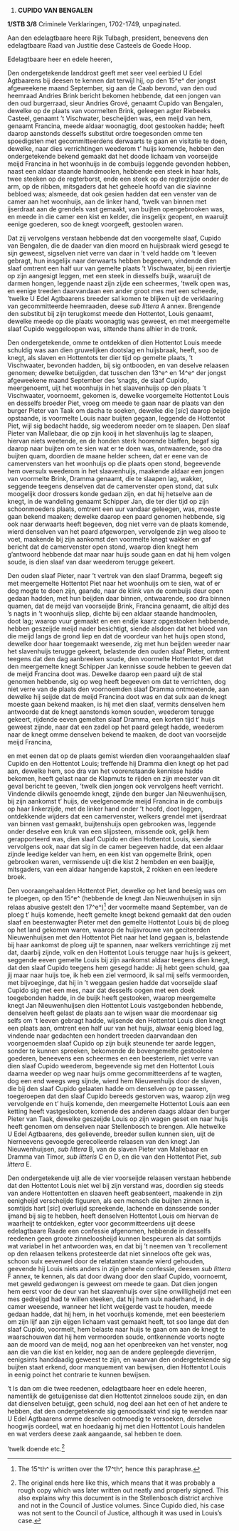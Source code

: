 1.  **CUPIDO VAN BENGALEN**

**1/STB 3/8** Criminele Verklaringen, 1702-1749, unpaginated.

Aan den edelagtbaare heere Rijk Tulbagh, president, beneevens den
edelagtbaare Raad van Justitie dese Casteels de Goede Hoop.

Edelagtbaare heer en edele heeren,

Den ondergetekende landdrost geeft met seer veel eerbied U Edel
Agtbaarens bij deesen te kennen dat terwijl hij, op den 15^e^ der jongst
afgeweekene maand September, sig aan de Caab bevond, van den oud
heemraad Andries Brink bericht bekomen hebbende, dat een jongen van den
oud burgerraad, sieur Andries Grové, genaamt Cupido van Bengalen,
dewelke op de plaats van voormelten Brink, geleegen agter Riebeeks
Casteel, genaamt ’t Vischwater, bescheijden was, een meijd van hem,
genaamt Francina, meede aldaar woonagtig, doot gestooken hadde; heeft
daarop aanstonds desselfs substitut ordre toegesonden omme ten
spoedigsten met gecommitteerdens derwaarts te gaan en visitatie te doen,
dewelke, naar dies verrichtingen weederom t’ huijs komende, hebben den
ondergetekende bekend gemaakt dat het doode lichaam van voorseijde meijd
Francina in het woonhuijs in de combuijs leggende gevonden hebben, naast
een aldaar staande handmoolen, hebbende een steek in haar hals, twee
steeken op de regterborst, ende een steek op de regterzijde onder de
arm, op de ribben, mitsgaders dat het geheele hoofd van die slavinne
bebloed was; alsmeede, dat ook gesien hadden dat een venster van de
camer aan het woonhuijs, aan de linker hand, ’twelk van binnen met
ijserdraat aan de grendels vast gemaakt, van buijten opengebrooken was,
en meede in die camer een kist en kelder, die insgelijx geopent, en
waaruijt eenige goederen, soo de knegt voorgeeft, gestoolen waren.

Dat zij vervolgens verstaan hebbende dat den voorgemelte slaaf, Cupido
van Bengalen, die de daader van dien moord en huijsbraak wierd gesegd te
sijn geweest, sigselven niet verre van daar in ’t veld hadde om ’t
leeven gebragt, hun insgelijx naar derwaarts hebben begeeven, vindende
dien slaaf omtrent een half uur van gemelte plaats ’t Vischwaater, bij
een riviertje op zijn aangesigt leggen, met een steek in diesselfs
buijk, waaruijt de darmen hongen, leggende naast zijn zijde een
scheermes, ’twelk open was, en eenige treeden daarvandaan een ander
groot mes met een scheede, ’twelke U Edel Agtbaarens breeder sal komen
te blijken uijt de verklaaring van gecommitteerde heemraaden, deese *sub
littera* A annex. Brengende den substitut bij zijn terugkomst meede den
Hottentot, Louis genaamt, dewelke meede op die plaats woonagtig was
geweest, en met meergemelte slaaf Cupido weggeloopen was, sittende thans
alhier in de tronk.

Den ondergetekende, omme te ontdekken of dien Hottentot Louis meede
schuldig was aan dien gruwelijken dootslag en huijsbraak, heeft, soo de
knegt, als slaven en Hottentots ter dier tijd op gemelte plaats, ’t
Vischwaater, bevonden hadden, bij sig ontbooden, en van deselve relaasen
genomen; dewelke betuijgden, dat tusschen den 13^e^ en 14^e^ der jongst
afgeweekene maand September des ’snagts, de slaaf Cupido, meergenoemt,
uijt het woonhuijs in het slaavenhuijs op den plaats ’t Vischwaater,
voornoemt, gekomen is, dewelke voorgemelte Hottentot Louis en desselfs
broeder Piet, vroeg om meede te gaan naar de plaats van den burger
Pieter van Taak om dacha te soeken, dewelke die \[*sic*\] daarop beijde
opstaande, is voormelte Louis naar buijten gegaan, leggende de Hottentot
Piet, wijl sig bedacht hadde, sig weederom needer om te slaapen. Den
slaaf Pieter van Mallebaar, die op zijn kooij in het slavenhuijs lag te
slaapen, hiervan niets weetende, en de honden sterk hoorende blaffen,
begaf sig daarop naar buijten om te sien wat er te doen was,
ontwaarende, soo dra buijten quam, doordien de maane helder scheen, dat
er eene van de camervensters van het woonhuijs op die plaats open stond,
begeevende hem oversulx weederom in het slaavenhuijs, maakende aldaar
een jongen van voormelte Brink, Dramma genaamt, die te slaapen lag,
wakker, seggende teegens denselven dat de camervenster open stond, dat
sulx moogelijk door drossers konde gedaan zijn, en dat hij hetselve aan
de knegt, in de wandeling genaamt Schipper Jan, die ter dier tijd op
zijn schoonmoeders plaats, omtrent een uur vandaar geleegen, was, moeste
gaan bekend maaken; dewelke daarop een paard genomen hebbende, sig ook
naar derwaarts heeft begeeven, dog niet verre van de plaats komende,
wierd denselven van het paard afgeworpen, vervolgende zijn weg alsoo te
voet, maakende bij zijn aankomst den voormelte knegt wakker en gaf
bericht dat de camervenster open stond, waarop dien knegt hem g’antwoord
hebbende dat maar naar huijs soude gaan en dat hij hem volgen soude, is
dien slaaf van daar weederom terugge gekeert.

Den ouden slaaf Pieter, naar ’t vertrek van den slaaf Dramma, begeeft
sig met meergemelte Hottentot Piet naar het woonhuijs om te sien, wat of
er dog mogte te doen zijn, gaande, naar de klink van de combuijs deur
open gedaan hadden, met hun beijden daar binnen, ontwaarende, soo dra
binnen quamen, dat de meijd van voorseijde Brink, Francina genaamt, die
altijd des ’s nagts in ’t woonhuijs sliep, dichte bij een aldaar staande
handmoolen, doot lag; waarop vuur gemaakt en een endje kaarz opgestooken
hebbende, hebben geszeijde meijd nader besichtigt, siende alsdoen dat
het bloed van die meijd langs de grond liep en dat de voordeur van het
huijs open stond, dewelke door haar toegemaakt weesende, zig met hun
beijden weeder naar het slavenhuijs terugge gekeert, belastende den
ouden slaaf Pieter, omtrent teegens dat den dag aanbreeken soude, den
voormelte Hottentot Piet dat den meergemelte knegt Schipper Jan kennisse
soude hebben te geeven dat de meijd Francina doot was. Dewelke daarop
een paard uijt de stal genomen hebbende, sig op weg heeft begeeven om
dat te verrichten, dog niet verre van de plaats den voornoemden slaaf
Dramma ontmoetende, aan dewelke hij seijde dat de meijd Francina doot
was en dat sulx aan de knegt moeste gaan bekend maaken, is hij met dien
slaaf, vermits denselven hem antwoorde dat de knegt aanstonds komen
souden, weederom terugge gekeert, rijdende eeven gemelten slaaf Dramma,
een korten tijd t’ huijs geweest zijnde, naar dat een zadel op het paard
gelegt hadde, weederom naar de knegt omme denselven bekend te maaken, de
doot van voorseijde meijd Francina,

en met eenen dat op de plaats gemist wierden dien vooraangehaalden slaaf
Cupido en den Hottentot Louis; treffende hij Dramma dien knegt op het
pad aan, dewelke hem, soo dra van het voorenstaande kennisse hadde
bekomen, heeft gelast naar de Klapmuts te rijden en zijn meester van dit
geval bericht te geeven, ’twelk dien jongen ook vervolgens heeft
verricht. Vindende dikwils genoemde knegt, zijnde den burger Jan
Nieuwenhuijsen, bij zijn aankomst t’ huijs, de veelgenoemde meijd
Francina in de combuijs op haar linkerzijde, met de linker hand onder ’t
hoofd, doot leggen, ontdekkende wijders dat een camervenster, welkers
grendel met ijserdraat van binnen vast gemaakt, buijtenshuijs open
gebrooken was, leggende onder deselve een kruk van een slijpsteen,
missende ook, gelijk hem gerapporteerd was, dien slaaf Cupido en dien
Hottentot Louis, siende vervolgens ook, naar dat sig in de camer
begeeven hadde, dat een aldaar zijnde leedige kelder van hem, en een
kist van opgemelte Brink, open gebrooken waren, vermissende uijt die
kist 2 hembden en een baaijtje, mitsgaders, van een aldaar hangende
kapstok, 2 rokken en een leedere broek.

Den vooraangehaalden Hottentot Piet, dewelke op het land beesig was om
te ploegen, op den 15^e^ (hebbende de knegt Jan Nieuwenhuijsen in sijn
relaas abusive gestelt den 17^e^)[^1] der voormelte maand September, van
de ploeg t’ huijs komende, heeft gemelte knegt bekend gemaakt dat den
ouden slaaf en beestenwagter Pieter met den gemelte Hottentot Louis bij
de ploeg op het land gekomen waren, waarop de huijsvrouwe van
geciteerden Nieuwenhuijsen met den Hottentot Piet naar het land gegaan
is, belastende bij haar aankomst de ploeg uijt te spannen, naar welkers
verrichtinge zij met dat, daarbij zijnde, volk en den Hottentot Louis
terugge naar huijs is gekeert, seggende eeven gemelte Louis bij zijn
aankomst aldaar teegens dien knegt, dat den slaaf Cupido teegens hem
gesegd hadde: Jij hebt geen schuld, gaa jij maar naar huijs toe, ik heb
een ziel vermoord, ik sal mij selfs vermoorden, met bijvoeginge, dat hij
in ’t weggaan gesien hadde dat voorseijde slaaf Cupido sig met een mes,
naar dat desselfs oogen met een doek toegebonden hadde, in de buijk
heeft gestooken, waarop meergemelte knegt Jan Nieuwenhuijsen dien
Hottentot Louis vastgebonden hebbende, denselven heeft gelast de plaats
aan te wijsen waar die moordenaar sig selfs om ’t leeven gebragt hadde,
wijsende den Hottentot Louis dien knegt een plaats aan, omtrent een half
uur van het huijs, alwaar eenig bloed lag, vindende naar gedachten een
hondert treeden daarvandaan den voorgenoemden slaaf Cupido op zijn buijk
steunende ter aarde leggen, sonder te kunnen spreeken, bekomende de
bovengemelte gestoolene goederen, beneevens een scheermes en een
beesteriem, niet verre van dien slaaf Cupido weederom, begeevende sig
met den Hottentot Louis daarna weeder op weg naar huijs omme
gecommitteerdens af te wagten, dog een end weegs weg sijnde, wierd hem
Nieuwenhuijs door de slaven, die bij den slaaf Cupido gelaaten hadde om
denselven op te passen, toegeroepen dat den slaaf Cupido bereeds
gestorven was, waarop zijn weg vervolgende en t’ huijs komende, den
meergemelte Hottentot Louis aan een ketting heeft vastgeslooten, komende
des anderen daags aldaar den burger Pieter van Taak, dewelke geszeijde
Louis op zijn wagen geset en naar huijs heeft genomen om denselven naar
Stellenbosch te brengen. Alle hetwelke U Edel Agtbaarens, des
gelievende, breeder sullen kunnen sien, uijt de hierneevens gevoegde
gerecolleerde relaasen van den knegt Jan Nieuwenhuijsen, *sub littera*
B, van de slaven Pieter van Mallebaar en Dramma van Timor, *sub
litteris* C en D, en die van den Hottentot Piet, *sub littera* E.

Den ondergetekende uijt alle de vier voorseijde relaasen verstaan
hebbende dat den Hottentot Louis niet wel bij zijn verstand was,
doordien sig steeds van andere Hottentotten en slaaven heeft
geabsenteert, maakende in zijn eenigheijd verscheijde figuuren, als een
mensch die buijten zinnen is, somtijds hart \[*sic*\] overluijd
spreekende, lachende en danssende sonder ijmand bij sig te hebben, heeft
denselven Hottentot Louis om hiervan de waarheijt te ontdekken, egter
voor gecommitteerdens uijt deese edelagtbaare Raade een confessie
afgenomen, hebbende in desselfs reedenen geen groote zinneloosheijd
kunnen bespeuren als dat somtijds wat variabel in het antwoorden was, en
dat bij ’t neemen van ’t recollement op den relaasen telkens
protesteerde dat niet sinneloos ofte gek was, schoon sulx eevenwel door
de relatanten staande wierd gehouden, geevende hij Louis niets anders in
zijn geheele confessie, deesen *sub littera* F annex, te kennen, als dat
door dwang door den slaaf Cupido, voornoemt, met geweld gedwongen is
geweest om meede te gaan. Dat dien jongen hem eerst voor de deur van het
slaavenhuijs over sijne onwilligheijd met een mes gedreijgd had te
willen steeken, dat hij hem sulx naderhand, in de camer weesende,
wanneer het licht weijgerde vast te houden, meede gedaan hadde, dat hij
hem, in het voorhuijs komende, met een beesteriem om zijn lijf aan zijn
eijgen lichaam vast gemaakt heeft, tot soo lange dat den slaaf Cupido,
voormelt, hem belaste naar huijs te gaan om aan de knegt te waarschouwen
dat hij hem vermoorden soude, ontkennende voorts nogte aan de moord van
de meijd, nog aan het openbreeken van het venster, nog aan die van die
kist en kelder, nog aan de andere gepleegde dieverijen, eenigsints
handdaadig geweest te zijn, en waarvan den ondergetekende sig buijten
staat erkend, door manquement van bewijsen, dien Hottentot Louis in
eenig poinct het contrarie te kunnen bewijsen.

’t Is dan om die twee reedenen, edelagtbaare heer en edele heeren,
namentlijk de getuijgenisse dat dien Hottentot zinneloos soude zijn, en
dan dat dienselven betuijgt, geen schuld, nog deel aan het een of het
andere te hebben, dat den ondergetekende sig genoodsaakt vind sig te
wenden naar U Edel Agtbaarens omme deselven ootmoedig te versoeken,
derselve hoogwijs oordeel, wat en hoedaanig hij met dien Hottentot Louis
handelen en wat verders deese zaak aangaande, sal hebben te doen.

’twelk doende etc.[^2]

[^1]: The 15^th^ is written over the 17^th^, hence this paraphrase.

[^2]: The original ends here like this, which means that it was probably
    a rough copy which was later written out neatly and properly signed.
    This also explains why this document is in the Stellenbosch district
    archive and not in the Council of Justice volumes. Since Cupido
    died, his case was not sent to the Council of Justice, although it
    was used in Louis’s case.

